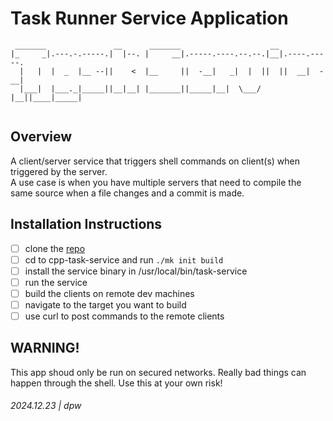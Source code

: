# Task Runner Service Application

```
 _______               __      _______                    __             
|_     _|.---.-.-----.|  |--. |     __|.-----.----.--.--.|__|.----.-----.
  |   |  |  _  |__ --||    <  |__     ||  -__|   _|  |  ||  ||  __|  -__|
  |___|  |___._|_____||__|__| |_______||_____|__|  \___/ |__||____|_____|
                                                                         
```

## Overview

A client/server service that triggers shell commands on client(s) when triggered by the server.  
A use case is when you have multiple servers that need to compile the same source when a file changes and a commit is made.

## Installation Instructions

* [ ] clone the [repo](https://github.com/darrylwest/cpp-task-service.git) 
* [ ] cd to cpp-task-service and run `./mk init build`
* [ ] install the service binary in /usr/local/bin/task-service
* [ ] run the service
* [ ] build the clients on remote dev machines
* [ ] navigate to the target you want to build
* [ ] use curl to post commands to the remote clients

## WARNING!

This app shoud only be run on secured networks.  Really bad things can happen through the shell.  Use this at your own risk!

###### 2024.12.23 | dpw
